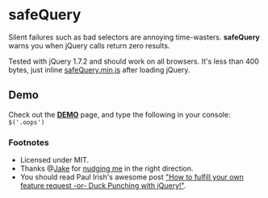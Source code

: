 # safeQuery
Silent failures such as bad selectors are annoying time-wasters.
**safeQuery** warns you when jQuery calls return zero results.

Tested with jQuery 1.7.2 and should work on all browsers.
It's less than 400 bytes, just inline [safeQuery.min.js](https://raw.github.com/ReallyGood/safeQuery/master/safeQuery.min.js) after loading jQuery.

## Demo
Check out the [__DEMO__](http://reallygood.co.il/plugins/safeQuery/) page, and type the following in your console: `$('.oops')`

### Footnotes
* Licensed under MIT.
* Thanks @[Jake](https://github.com/JakeCigar) for [nudging me](https://forum.jquery.com/topic/warn-when-no-elements-are-returned#14737000003478244) in the right direction.
* You should read Paul Irish's awesome post ["How to fulfill your own feature request -or- Duck Punching with jQuery!"](http://paulirish.com/2010/duck-punching-with-jquery/).